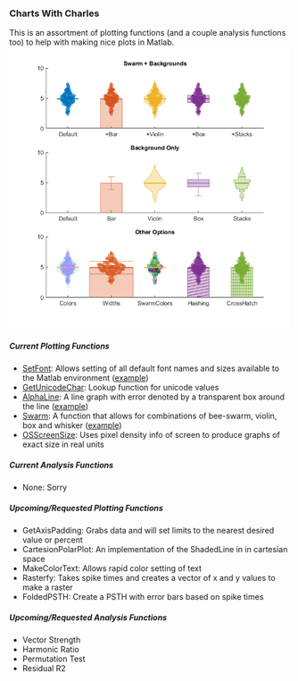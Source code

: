 ### Charts With Charles
This is an assortment of plotting functions (and a couple analysis functions too) to help with making nice plots in Matlab.
![](Plotting/html/PlottingExamples_03.png)
##### Current Plotting Functions
* [SetFont](Plotting/SetFont.m): Allows setting of all default font names and sizes available to the Matlab environment ([example](Plotting/html/PlottingExamples_01.png))
* [GetUnicodeChar](Plotting/GetUnicodeChar.m): Lookup function for unicode values
* [AlphaLine](Plotting/AlphaLine.m): A line graph with error denoted by a transparent box around the line ([example](Plotting/html/PlottingExamples_02.png))
* [Swarm](Plotting/Swarm.m): A function that allows for combinations of bee-swarm, violin, box and whisker ([example](Plotting/html/PlottingExamples_03.png))
* [OSScreenSize](Plotting/OSScreenSize.m): Uses pixel density info of screen to produce graphs of exact size in real units

##### Current Analysis Functions
* None: Sorry

##### Upcoming/Requested Plotting Functions
* GetAxisPadding: Grabs data and will set limits to the nearest desired value or percent
* CartesionPolarPlot: An implementation of the ShadedLine in in cartesian space
* MakeColorText: Allows rapid color setting of text
* Rasterfy: Takes spike times and creates a vector of x and y values to make a raster
* FoldedPSTH: Create a PSTH with error bars based on spike times

##### Upcoming/Requested Analysis Functions
* Vector Strength
* Harmonic Ratio
* Permutation Test
* Residual R2
